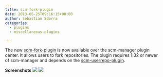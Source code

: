 ```yaml
---
title: scm-fork-plugin
date: 2013-06-25T09:16:15+00:00
author: Sebastian Sdorra
categories:
  - plugins
  - miscellaneous-plugins

---
```

The new [scm-fork-plugin](https://bitbucket.org/sdorra/scm-fork-plugin) is now available over the scm-manager plugin center. It allows users to fork repositories. The plugin requires 1.32 or newer of scm-manager and depends on the [scm-userrepo-plugin](https://bitbucket.org/sdorra/scm-userrepo-plugin).

**Screenshots**
![](assets/fork-plugin-001.png)
![](assets/fork-plugin-002.png)

